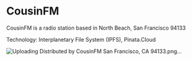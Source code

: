 # CousinFM
CousinFM is a radio station based in North Beach, San Francisco 94133

Technology: Interplanetary File System (IPFS), Pinata.Cloud

![Uploading Distributed by CousinFM San Francisco, CA 94133.png…]()
